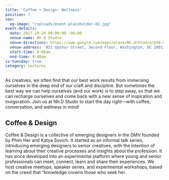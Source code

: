 ```yaml
---
title: 'Coffee + Design: Wellness'
position: 7
seo:
  og-image: "/uploads/event-placeholder-02.jpg"
event-details:
  date: 2017-10-24 00:00:00 -04:00
  venue-name: Nh.D Studio
  venue-directions: https://www.google.com/maps/place/Nh.d+Studio/@38.9423793,-77.0264445,17z/data=!3m1!4b1!4m5!3m4!1s0x89b7c8124832e4c5:0x39056f309473b503!8m2!3d38.9423751!4d-77.0242558
  venue-address: '821 Upshur Street, Second Floor, Washington, DC 20011 '
  start-time: 8:00am
  end-time: 9:00am
is-tuesday: true
category: lectures
---
```


As creatives, we often find that our best work results from immersing ourselves in the deep end of our craft and discipline. But sometimes the best way we can help ourselves (and our work) is to step away, so that we can recharge ourselves and come back with a new sense of inspiration and invigoration. Join us at Nh.D Studio to start the day right—with coffee, conversation, and wellness in mind!

## Coffee & Design
Coffee & Design is a collective of emerging designers in the DMV founded by Phim Her and Katya Sovich. It started as an informal talk series, introducing emerging designers to senior creatives, with the intention of learning about their creative processes and insights about the profession. It has since developed into an experimental platform where young and senior professionals can meet, connect, learn and share their experiences. We host creative meetups, speaker series, and experimental workshops, based on the creed that “knowledge crowns those who seek her.